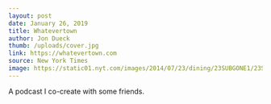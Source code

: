 ```yaml
---
layout: post
date: January 26, 2019
title: Whatevertown
author: Jon Dueck
thumb: /uploads/cover.jpg
link: https://whatevertown.com
source: New York Times
image: https://static01.nyt.com/images/2014/07/23/dining/23SUBGONE1/23SUBGONE1-articleLarge.jpg
---
```


A podcast I co-create with some friends.
